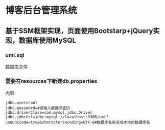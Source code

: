 # 博客后台管理系统
## 基于SSM框架实现，页面使用Bootstarp+jQuery实现，数据库使用MySQL

### umi.sql
数据库文件
### 需要在resources下新建db.properties
内容:

    jdbc.user=root
    jdbc.password=#请输入数据库密码
    jdbc.driverClass=com.mysql.jdbc.Driver
    jdbc.jdbcUrl=jdbc:mysql://localhost:3306/umi?useUnicode=true&characterEncoding=UTF-8#数据库名称该成本地的数据库名
